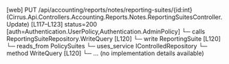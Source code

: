 [web] PUT /api/accounting/reports/notes/reporting-suites/{id:int}  (Cirrus.Api.Controllers.Accounting.Reports.Notes.ReportingSuitesController.Update)  [L117–L123] status=200 [auth=Authentication.UserPolicy,Authentication.AdminPolicy]
  └─ calls ReportingSuiteRepository.WriteQuery [L120]
  └─ write ReportingSuite [L120]
    └─ reads_from PolicySuites
  └─ uses_service IControlledRepository<ReportingSuite>
    └─ method WriteQuery [L120]
      └─ ... (no implementation details available)

